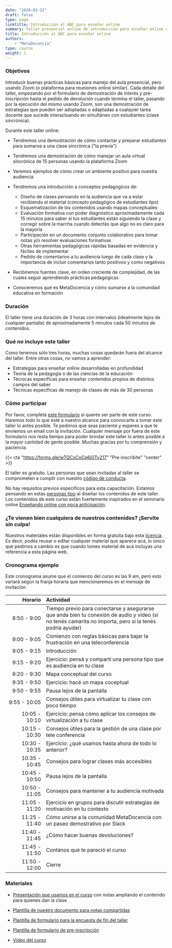 ```yaml
---
date: "2020-03-22"
draft: false
type: page
linktitle: Introducción al ABC para enseñar online
summary: Taller presencial online de introducción para enseñar online cualquier tema. Página en modificación continua. Falta información sobre el curso, esperamos completarla muy pronto.
title: Introducción al ABC para enseñar online
authors: 
    - "MetaDocencia"
type: course
weight: 1
---
```


### Objetivos 

Introducir buenas prácticas básicas para manejo del aula presencial, pero usando Zoom (o plataforma para reuniones online similar). Cada detalle del taller, empezando por el formulario de demostración de interés y pre-inscripción hasta el pedido de devolución cuando termina el taller, pasando por la ejecución del mismo usando Zoom, son una demostración de estrategias que pueden ser adoptadas o adaptadas a cualquier tarea docente que sucede interactuando en simultáneo con estudiantes (clase sincrónica).

Durante este taller online:

* Tendremos una demostración de cómo contactar y preparar estudiantes para sumarse a una clase sincrónica ("la previa")

* Tendremos una demostración de cómo manejar un aula virtual sincrónica de 15 personas usando la plataforma Zoom

* Veremos ejemplos de cómo crear un ambiente positivo para nuestra audiencia

* Tendremos una introducción a conceptos pedagógicos de:  
  - Diseño de clases pensando en la audiencia que va a estar recibiendo el material (concepto pedagógico de estudiantes tipo)
  - Esquematización de los contenidos usando mapas conceptuales
  - Evaluación formativa con poder diagnóstico aproximadamente cada 15 minutos para saber si tus estudiantes están siguiendo la clase y corregir sobre la marcha cuando detectás que algo no es claro para la mayoría  
  - Participación en un documento conjunto colaborativo para tomar notas y/o resolver evaluaciones formativas
  - Otras herramientas pedagógicas rápidas basadas en evidencia y fáciles de implementar
  - Pedido de comentarios a tu audiencia luego de cada clase y la importancia de incluir comentarios tanto positivos y como negativos

* Recibiremos fuentes clave, en orden creciente de complejidad, de las cuales seguir aprendiendo prácticas pedagógicas

* Conoceremos qué es MetaDocencia y cómo sumarse a la comunidad educativa en formación

### Duración

El taller tiene una duración de 3 horas con intervalos (idealmente lejos de cualquier pantalla) de aproximadamente 5 minutos cada 50 minutos de contenidos.

### Qué _no_ incluye este taller

Como tenemos sólo tres horas, muchas cosas quedarán fuera del alcance del taller. Entre otras cosas, no vamos a aprender:

* Estrategias para enseñar online desarrolladas en profundidad
* Teoría de la pedagogía o de las ciencias de la educación
* Técnicas específicas para enseñar contenidos propios de distintos campos del saber
* Técnicas específicas de manejo de clases de más de 30 personas

### Cómo participar 

Por favor, completá [este formulario](https://forms.gle/wTQCxCoCe6jGTy217) si querés ser parte de este curso. Haremos todo lo que esté a nuestro alcance para convocarte a tomar este taller lo antes posible. Te pedimos que seas paciente y esperes a que te enviemos un email con la invitación. Cualquier mensaje por fuera de este formulario nos resta tiempo para poder brindar este taller lo antes posible a la mayor cantidad de gente posible. Muchas gracias por tu comprensión y paciencia.

{{< cta "https://forms.gle/wTQCxCoCe6jGTy217" "Pre-inscribite" "center" >}}

El taller es gratuito. Las personas que sean invitadas al taller se comprometen a cumplir con nuestro [código de conducta](https://metadocencia.netlify.app/cdc/).

No hay requisitos previos específicos para esta capacitación. Estamos pensando en estas [personas tipo](/post/personas-tipo/) al diseñar los contenidos de este taller. Los contenidos de este curso están fuertemente inspirados en el seminario online [Enseñando online con poca anticipación](/post/gwilson-webinar). 

### ¿Te vienen bien cualquiera de nuestros contenidos? ¡Servite sin culpa!

Nuestros materiales están disponibles en forma gratuita bajo esta [licencia](https://creativecommons.org/licenses/by/4.0/deed.es). Es decir, podés reusar o editar cualquier material que aparece acá, lo único que pedimos a cambio es que cuando tomes material de acá incluyas una referencia a esta página web.

### Cronograma ejemplo 

Este cronograma asume que el comienzo del curso es las 9 am, pero esto variará según la franja horaria que mencionaremos en el mensaje de invitación.

|  Horario  | Actividad  |
| ------:|:----------- |
| <img width="150"/> 8:50 - 9:00 | Tiempo previo para conectarse y asegurarse que anda bien tu conexión de audio y video (si no tenés camarita no importa, pero si la tenés podría ayudar) |
|9:00 - 9:05 | Comienzo con reglas básicas para bajar la frustración en una teleconferencia |
|9:05 - 9:15 | Introducción |
|9:15 - 9:20 |Ejercicio: pensá y compartí una persona tipo que es audiencia en tu clase |
|9:20 - 9:30 | Mapa conceptual del curso |
|9:35 - 9:50 |Ejercicio: hacé un mapa coceptual |
|9:50 - 9:55 |Pausa lejos de la pantalla |
|9:55 - 10:05 |Consejos útiles para virtualizar tu clase con poco tiempo|
|10:05 - 10:10| Ejercicio: pensá cómo aplicar los consejos de virtualización a tu clase|
|10:15 - 10:30| Consejos útiles para la gestión de una clase por tele conferencia|
|10:30 - 10:35| Ejercicio: ¿qué usamos hasta ahora de todo lo anterior?|
|10:35 - 10:45| Consejos para lograr clases más accesibles|
|10:45 - 10:50| Pausa lejos de la pantalla|
|10:50 - 11:05| Consejos para mantener a tu audiencia motivada|
|11:05 - 11:20| Ejercicio en grupos para discutir estrategias de motivación en tu contexto|
|11:25 - 11:40| Cómo unirse a la comunidad MetaDocencia con un paseo demostrativo por Slack|
|11:40 - 11:45| ¿Cómo hacer buenas devoluciones?|
|11:45 - 11:50| Contános qué te pareció el curso|
|11:50 - 12:00| Cierre|


### Materiales

* [Presentación que usamos en el curso](https://docs.google.com/presentation/d/1SmjIGRGxbXJV1RGeY3q0pp52y8FrNVe1LDFcnpF0oaM/edit?usp=sharing) con notas ampliando el contenido para quienes dan la clase

* [Plantilla de nuestro documento para notas compartidas](https://docs.google.com/document/d/1L0I9hxbLZI2LnIkdfxfIOi79Pb2P4L6ihpbKZOSS8j8/edit?usp=sharing)

* [Plantilla de formulario para la encuesta de fin del taller](https://docs.google.com/forms/d/1d5bcNB6aMVbm1tmM5uK4Eox87qJIydDnHV46LUC2Aig/edit)

* [Plantilla de formulario de pre-inscripción](https://docs.google.com/forms/d/1vG8lXYFMUXqY2FTWzpElXp3DcFU49f_aCi0lYjIibjs/edit)

* [Video del curso](https://www.youtube.com/watch?v=ojh4KgV0p3g)
